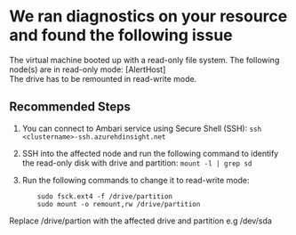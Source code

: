 <properties
    ms.author="v-anreg"
    pageTitle="VM is in read-only mode"
    description="Virtual Machine Issue"
    infoBubbleText="VM has booted up in read-only mode. See details on the right."
    service="microsoft.hdinsight"
    resource="clusters"
    authors="anirudhrege"
    displayOrder=""
    articleId="Hdi_VirtualMachine_ReadOnlyMode"
    diagnosticScenario="HDInsightReadOnlyFileSystemInsight"
    selfHelpType="diagnostics"
    supportTopicIds="32636433,32636481"
    resourceTags=""
    productPesIds="15078"
    cloudEnvironments="public"
/>

# We ran diagnostics on your resource and found the following issue

The virtual machine booted up with a read-only file system. The following node(s) are in read-only mode: <!--$AlertHost-->[AlertHost]<!--/$AlertHost--> <br>
The drive has to be remounted in read-write mode.

## **Recommended Steps**

1. You can connect to Ambari service using Secure Shell (SSH): `ssh <clustername>-ssh.azurehdinsight.net`

2. SSH into the affected node and run the following command to identify the read-only disk with drive and partition: `mount -l | grep sd`

3. Run the following commands to change it to read-write mode:

 ```       
        sudo fsck.ext4 -f /drive/partition
        sudo mount -o remount,rw /drive/partition
 ```
 
Replace /drive/partion with the affected drive and partition e.g /dev/sda
